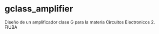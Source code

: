 # gclass_amplifier
Diseño de un amplificador clase G para la materia Circuitos Electronicos 2. FIUBA

